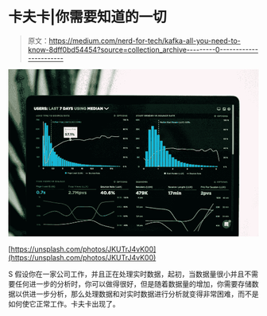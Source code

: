 # 卡夫卡|你需要知道的一切

> 原文：<https://medium.com/nerd-for-tech/kafka-all-you-need-to-know-8dff0bd54454?source=collection_archive---------0----------------------->

![](img/5300e5fa2940eb10d70570bc8563b8fb.png)

[https://unsplash.com/photos/JKUTrJ4vK00](https://unsplash.com/photos/JKUTrJ4vK00)

S 假设你在一家公司工作，并且正在处理实时数据，起初，当数据量很小并且不需要任何进一步的分析时，你可以做得很好，但是随着数据量的增加，你需要存储数据以供进一步分析，那么处理数据和对实时数据进行分析就变得非常困难，而不是如何使它正常工作。卡夫卡出现了。